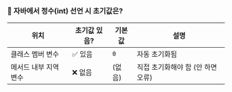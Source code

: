 ### 🔢 자바에서 정수(int) 선언 시 초기값은?

| 위치             | 초기값 있음? | 기본값       | 설명                              |
|------------------|--------------|--------------|-----------------------------------|
| 클래스 멤버 변수   | ✅ 있음       | `0`          | 자동 초기화됨                     |
| 메서드 내부 지역 변수 | ❌ 없음       | (없음)       | 직접 초기화해야 함 (안 하면 오류)  |

